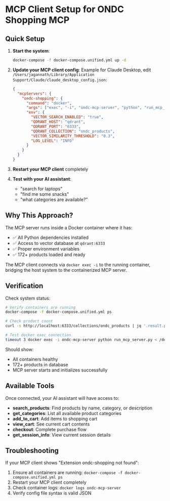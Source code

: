 # MCP Client Setup for ONDC Shopping MCP

## Quick Setup

1. **Start the system**:
   ```bash
   docker-compose -f docker-compose.unified.yml up -d
   ```

2. **Update your MCP client config**:
   Example for Claude Desktop, edit `/Users/jagannath/Library/Application Support/Claude/claude_desktop_config.json`:
   
   ```json
   {
     "mcpServers": {
       "ondc-shopping": {
         "command": "docker",
         "args": ["exec", "-i", "ondc-mcp-server", "python", "run_mcp_server.py"],
         "env": {
           "VECTOR_SEARCH_ENABLED": "true",
           "QDRANT_HOST": "qdrant",
           "QDRANT_PORT": "6333",
           "QDRANT_COLLECTION": "ondc_products", 
           "VECTOR_SIMILARITY_THRESHOLD": "0.3",
           "LOG_LEVEL": "INFO"
         }
       }
     }
   }
   ```

3. **Restart your MCP client** completely

4. **Test with your AI assistant**: 
   - "search for laptops"
   - "find me some snacks"
   - "what categories are available?"

## Why This Approach?

The MCP server runs inside a Docker container where it has:
- ✅ All Python dependencies installed
- ✅ Access to vector database at `qdrant:6333`
- ✅ Proper environment variables
- ✅ 172+ products loaded and ready

The MCP client connects via `docker exec -i` to the running container, bridging the host system to the containerized MCP server.

## Verification

Check system status:
```bash
# Verify containers are running
docker-compose -f docker-compose.unified.yml ps

# Check product count
curl -s http://localhost:6333/collections/ondc_products | jq '.result.points_count'

# Test docker exec connection
timeout 3 docker exec -i ondc-mcp-server python run_mcp_server.py < /dev/null
```

Should show:
- All containers healthy
- 172+ products in database  
- MCP server starts and initializes successfully

## Available Tools

Once connected, your AI assistant will have access to:
- **search_products**: Find products by name, category, or description
- **get_categories**: List all available product categories
- **add_to_cart**: Add items to shopping cart
- **view_cart**: See current cart contents
- **checkout**: Complete purchase flow
- **get_session_info**: View current session details

## Troubleshooting

If your MCP client shows "Extension ondc-shopping not found":
1. Ensure all containers are running: `docker-compose -f docker-compose.unified.yml ps`
2. Restart your MCP client completely
3. Check container logs: `docker logs ondc-mcp-server`
4. Verify config file syntax is valid JSON